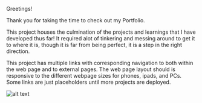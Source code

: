 Greetings!

Thank you for taking the time to check out my Portfolio.

This project houses the culmination of the projects and learnings that
I have developed thus far!  It required alot of tinkering and messing 
around to get it to where it is, though it is far from being perfect, 
it is a step in the right direction.

This project has multiple links with corresponding navigation to both
within the web page and to external pages.  The web page layout should 
is responsive to the different webpage sizes for phones, ipads, and 
PCs.  Some links are just placeholders until more projects are deployed.  


![alt text](./)